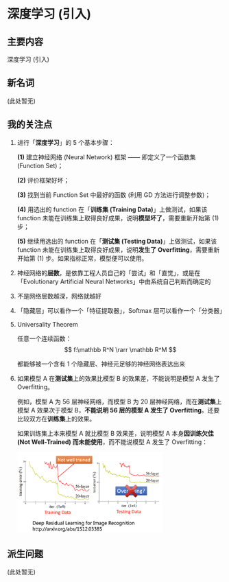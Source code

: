 # 深度学习 (引入)

## 主要内容

深度学习 (引入)

## 新名词

(此处暂无)

## 我的关注点

1. 进行「**深度学习**」的 5 个基本步骤：

   **(1)**   建立神经网络 (Neural Network) 框架 —— 即定义了一个函数集 (Function Set)；

   **(2)**   评价框架好坏；

   **(3)**   找到当前 Function Set 中最好的函数 (利用 GD 方法进行调整参数)；

   **(4)**   用选出的 function 在「**训练集 (Training Data)**」上做测试，如果该 function 未能在训练集上取得良好成果，说明**模型坏了**，需要重新开始第 (1) 步；

   **(5)**   继续用选出的 function 在「**测试集 (Testing Data)**」上做测试，如果该 function 未能在训练集上取得良好成果，说明**发生了 Overfitting**，需要重新开始第 (1) 步。如果指标正常，模型便可以使用。

2. 神经网络的**层数**，是依靠工程人员自己的「尝试」和「直觉」，或是在「Evolutionary Artificial Neural Networks」中由系统自己判断而确定的

3. 不是网络层数越深，网络就越好

4. 「隐藏层」可以看作一个「特征提取器」，Softmax 层可以看作一个「分类器」

5. Universality Theorem

   任意一个连续函数：
   $$
   f:\mathbb R^N \rarr \mathbb R^M
   $$

   都能够被一个含有 1 个隐藏层、神经元足够的神经网络表达出来

6. 如果模型 A 在**测试集**上的效果比模型 B 的效果差，不能说明是模型 A 发生了 Overfitting。

   例如，模型 A 为 56 层神经网络，而模型 B 为 20 层神经网络，而在**测试集**上模型 A 效果次于模型 B，**不能说明 56 层的模型 A 发生了 Overfitting**。还要比较双方在**训练集**上的效果。

   如果训练集上本来模型 A 就比模型 B 效果差，说明模型 A 本身**因训练欠佳 (Not Well-Trained) 而未能使用**，而不能说模型 A 发生了 Overfitting：

   <img src="img/1.png" alt="1" style="zoom:33%;" />

## 派生问题

(此处暂无)